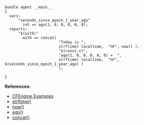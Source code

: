 ``` {.cfengine3 tangle="ago.cf"}
bundle agent __main__
{
  vars:
      "seconds_since_epoch_1_year_ago"
        int => ago(1, 0, 0, 0, 0, 0);
  reports:
      "$(with)"
        with => concat(
                        "Today is ",
                        strftime( localtime,  "%F", now() ),
                        "$(const.n)",
                        "ago(1, 0, 0, 0, 0, 0) =  ",
                        strftime( localtime,  "%F", $(seconds_since_epoch_1_year_ago) )
                        );

}
```

**References:**

- [CFEngine Examples](id:38277465-771a-4db4-983a-8dfd434b1aff)
- [strftime()](id:e117ed1d-5096-4212-9199-e0b4dc04580f)
- [now()](id:e5413221-e9bd-45e6-8024-680ee3a407bf)
- [ago()](id:4bfc9761-d7ed-4fa4-9f00-e5c3f9872920)
- [concat()](id:b9a498ff-0f13-4195-9850-9d1b4ec7a403)
